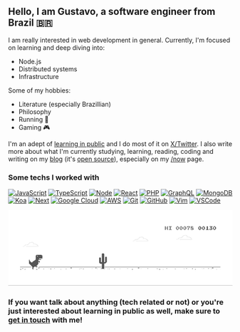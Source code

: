 ## Hello, I am Gustavo, a software engineer from Brazil 🇧🇷

I am really interested in web development in general. Currently, I'm focused on learning and deep diving into:
- Node.js
- Distributed systems
- Infrastructure

Some of my hobbies:
- Literature (especially Brazillian)
- Philosophy
- Running 🏃
- Gaming 🎮

I'm an adept of [learning in public][learn-in-public-url] and I do most of it on [X/Twitter][twitter-url]. I also write more about what I'm currently studying, learning, reading, coding and writing on my [blog][blog] (it's [open source][blog-github]), especially on my [/now][blog-now] page.

### Some techs I worked with

[![JavaScript][javascript]][javascript-url]
[![TypeScript][typescript]][typescript-url]
[![Node][node.js]][node-url]
[![React][react.js]][react-url]
[![PHP][php]][php-url]
[![GraphQL][graphql]][graphql-url]
[![MongoDB][mongodb]][mongodb-url]
[![Koa][koa]][koa-url]
[![Next][next.js]][next-url]
[![Google Cloud][google-cloud]][google-cloud-url]
[![AWS][aws]][aws-url]
[![Git][git]][git-url]
[![GitHub][github]][github-url]
[![Vim][vim]][vim-url]
[![VSCode][vscode]][vscode-url]

[![Offline Chromium game dino gif][dino-url]][dino-url]

### If you want talk about anything (tech related or not) or you're just interested about learning in public as well, make sure to [get in touch][all-links] with me!

<!-- MARKDOWN LINKS & IMAGES -->
<!-- https://www.markdownguide.org/basic-syntax/#reference-style-links -->

[dino-url]: ./dino.gif

[twitter-url]: https://x.com/gusdantas
[learn-in-public-url]: https://www.swyx.io/learn-in-public
[linkedin-url]: https://www.linkedin.com/in/gustavo-dantas-galote/
[blog]: https://gustav0d.github.io/
[blog-github]: https://github.com/gustav0d/gustav0d.github.io
[blog-now]: https://github.com/gustav0d/gustav0d.github.io
[all-links]: https://gustav0d.github.io/contact

<!-- Badges -->

[javascript]: https://img.shields.io/badge/JavaScript-F7DF1E?style=for-the-badge&logo=javascript&logoColor=black
[javascript-url]: https://developer.mozilla.org/en-US/docs/Web/JavaScript
[typescript]: https://img.shields.io/badge/TypeScript-3178C6?style=for-the-badge&logo=typescript&logoColor=white
[typescript-url]: https://www.typescriptlang.org/
[google-cloud]: https://img.shields.io/badge/Google_Cloud-4285F4?style=for-the-badge&logo=googlecloud&logoColor=white
[google-cloud-url]: https://cloud.google.com/
[aws]: https://img.shields.io/badge/AWS-232F3E?style=for-the-badge&logo=amazonaws&logoColor=white
[aws-url]: https://aws.amazon.com/
[git]: https://img.shields.io/badge/Git-F05032?style=for-the-badge&logo=git&logoColor=white
[git-url]: https://git-scm.com/
[github]: https://img.shields.io/badge/GitHub-181717?style=for-the-badge&logo=github&logoColor=white
[github-url]: https://github.com/
[vim]: https://img.shields.io/badge/Vim-019733?style=for-the-badge&logo=vim&logoColor=white
[vim-url]: https://www.vim.org/
[vscode]: https://img.shields.io/badge/VSCode-007ACC?style=for-the-badge&logo=visualstudiocode&logoColor=white
[vscode-url]: https://code.visualstudio.com/
[next.js]: https://img.shields.io/badge/Next.js-000000?style=for-the-badge&logo=nextdotjs&logoColor=white
[next-url]: https://nextjs.org/
[react.js]: https://img.shields.io/badge/React-20232A?style=for-the-badge&logo=react&logoColor=61DAFB
[react-url]: https://reactjs.org/
[node.js]: https://img.shields.io/badge/NodeJS-339933?style=for-the-badge&logo=nodedotjs&logoColor=white
[node-url]: https://nodejs.org/
[graphql]: https://img.shields.io/badge/Graphql-E10098?style=for-the-badge&logo=graphql&logoColor=white
[graphql-url]: https://graphql.org/
[mongodb]: https://img.shields.io/badge/MongoDB-47A248?style=for-the-badge&logo=mongodb&logoColor=white
[mongodb-url]: https://mongodb.com
[koa]: https://img.shields.io/badge/Koa-F9F9F9?style=for-the-badge&logo=koa&logoColor=33333D
[koa-url]: https://koajs.com
[php]: https://img.shields.io/badge/PHP-777BB4?style=for-the-badge&logo=php&logoColor=white
[php-url]: https://www.php.net/
